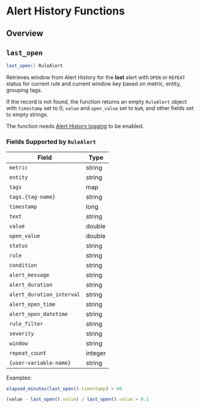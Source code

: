 # Alert History Functions

## Overview

## `last_open`

```java
last_open() RuleAlert
```

Retrieves window from Alert History for the **last** alert with `OPEN` or `REPEAT` status for current rule and current
window key based on metric, entity, grouping tags.

If the record is not found, the function returns an empty `RuleAlert` object with `timestamp` set to 0,
 `value` and `open_value` set to `NaN`, and other fields set to empty strings.

The function needs [Alert History logging](logging.md#logging-to-database) to be enabled.

### Fields Supported by `RuleAlert`

**Field** | **Type**
----|-----
`metric` | string
`entity` | string
`tags` | map
`tags.{tag-name}` | string
`timestamp` | long
`text` | string
`value` | double
`open_value` | double
`status` | string
`rule` | string
`condition` | string
`alert_message` | string
`alert_duration` | string
`alert_duration_interval` | string
`alert_open_time` | string
`alert_open_datetime` | string
`rule_filter` | string
`severity` | string
`window` | string
`repeat_count` | integer
`{user-variable-name}` | string

Examples:

```javascript
elapsed_minutes(last_open().timestamp) > 60
```

```javascript
(value - last_open().value) / last_open().value > 0.1
```
